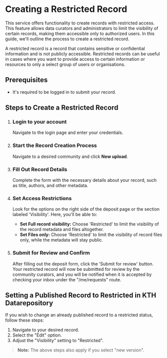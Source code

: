 
# Creating a Restricted Record

This service offers functionality to create records with restricted access. This feature allows data curators and administrators to limit the visibility of certain records, making them accessible only to authorized users. In this guide, we'll outline the process to create a restricted record.

A restricted record is a record that contains sensitive or confidential information and is not publicly accessible. Restricted records can be useful in cases where you want to provide access to certain information or resources to only a select group of users or organisations.

## Prerequisites

- It's required to be logged in to submit your record.

## Steps to Create a Restricted Record

1. ### Login to your account

   Navigate to the login page and enter your credentials.

2. ### Start the Record Creation Process

   Navigate to a desired community and click **New upload**.

3. ### Fill Out Record Details

   Complete the form with the necessary details about your record, such as title, authors, and other metadata.

4. ### Set Access Restrictions

   Look for the options on the right side of the deposit page or the section labeled 'Visibility'. Here, you'll be able to:
   - **Set Full record visibility:** Choose 'Restricted' to limit the visibility of the record metadata and files altogether.
   - **Set Files only:** Choose 'Restricted' to limit the visibility of record files only, while the metadata will stay public.

5. ### Submit for Review and Confirm

   After filling out the deposit form, click the 'Submit for review' button. Your restricted record will now be submitted for review by the community curators, and you will be notified when it is accepted by checking your inbox under the "/me/requests" route.

## Setting a Published Record to Restricted in KTH Datarepository

If you wish to change an already published record to a restricted status, follow these steps:

1. Navigate to your desired record.
2. Select the "Edit" option.
3. Adjust the "Visibility" setting to "Restricted".

> **Note:** The above steps also apply if you select "new version".
